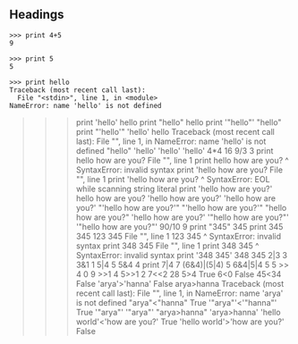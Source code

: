 ## Headings

~~~~
>>> print 4+5
9
~~~~

~~~~
>>> print 5
5
~~~~

~~~~
>>> print hello
Traceback (most recent call last):
  File "<stdin>", line 1, in <module>
NameError: name 'hello' is not defined
~~~~

>>> print 'hello'
hello
>>> print "hello"
hello
>>> print '"hello"'
"hello"
>>> print "'hello'"
'hello'
>>> hello
Traceback (most recent call last):
  File "<stdin>", line 1, in <module>
NameError: name 'hello' is not defined
>>> "hello"
'hello'
>>> 'hello'
'hello'
>>> 4*4
16
>>> 9/3
3
>>> print hello how are you?
  File "<stdin>", line 1
    print hello how are you?
                  ^
SyntaxError: invalid syntax
>>> print 'hello how are you?
  File "<stdin>", line 1
    print 'hello how are you?
                            ^
SyntaxError: EOL while scanning string literal
>>> print 'hello how are you?'
hello how are you?
>>> 'hello how are you?'
'hello how are you?'
>>> "'hello how are you?'"
"'hello how are you?'"
>>> "hello how are you?"
'hello how are you?'
>>> '"hello how are you?"'
'"hello how are you?"'
>>> 90/10
9
>>> print "345"
345
>>> print 345
345
>>> 123 345
  File "<stdin>", line 1
    123 345
          ^
SyntaxError: invalid syntax
>>> print 348 345
  File "<stdin>", line 1
    print 348 345
                ^
SyntaxError: invalid syntax
>>> print '348 345'
348 345
>>> 2|3
3
>>> 3&1
1
>>> 5|4
5
>>> 5&4
4
>>> print 7|4
7
>>> (6&4)|(5|4)
5
>>> 6&4|5|4
5
>>> 5 >> 4
0
>>> 9 >>1
4
>>> 5>>1
2
>>> 7<<2
28
>>> 5>4
True
>>> 6<0
False
>>> 45<34
False
>>> 'arya'>'hanna'
False
>>> arya>hanna
Traceback (most recent call last):
  File "<stdin>", line 1, in <module>
NameError: name 'arya' is not defined
>>> "arya"<"hanna"
True
>>> '"arya"'<'"hanna"'
True
>>> '"arya"'
'"arya"'
>>> "arya>hanna"
'arya>hanna'
>>> 'hello world'<'how are you?'
True
>>> 'hello world'>'how are you?'
False
